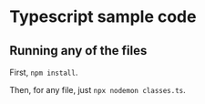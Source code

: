 # Typescript sample code

## Running any of the files

First, `npm install`.

Then, for any file, just `npx nodemon classes.ts`.
